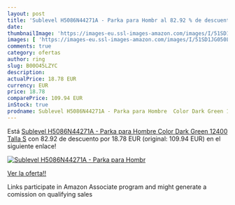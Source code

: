 ```yaml
---
layout: post
title: 'Sublevel H5086N44271A - Parka para Hombr al 82.92 % de descuento'
date: 
thumbnailImage: 'https://images-eu.ssl-images-amazon.com/images/I/51SD1JG050L._SL200_.jpg'
images: [ 'https://images-eu.ssl-images-amazon.com/images/I/51SD1JG050L._SL200_.jpg' ]
comments: true
category: ofertas
author: ring
slug: B00O45LZYC
description:
actualPrice: 18.78 EUR
currency: EUR
price: 18.78
comparePrice: 109.94 EUR
inStock: true
prodname: Sublevel H5086N44271A - Parka para Hombre  Color Dark Green 12400  Talla S
---
```


Está [Sublevel H5086N44271A - Parka para Hombre  Color Dark Green 12400  Talla S](https://www.amazon.es/dp/B00O45LZYC/?tag=tolees-21) con 82.92 de descuento por 18.78 EUR (original: 109.94 EUR) en el siguiente enlace!

[![Sublevel H5086N44271A - Parka para Hombr](https://images-eu.ssl-images-amazon.com/images/I/51SD1JG050L._SL200_.jpg)](https://www.amazon.es/dp/B00O45LZYC/?tag=tolees-21)

[Ver la oferta!!](https://www.amazon.es/dp/B00O45LZYC/?tag=tolees-21)

Links participate in Amazon Associate program and might generate a comission on qualifying sales


